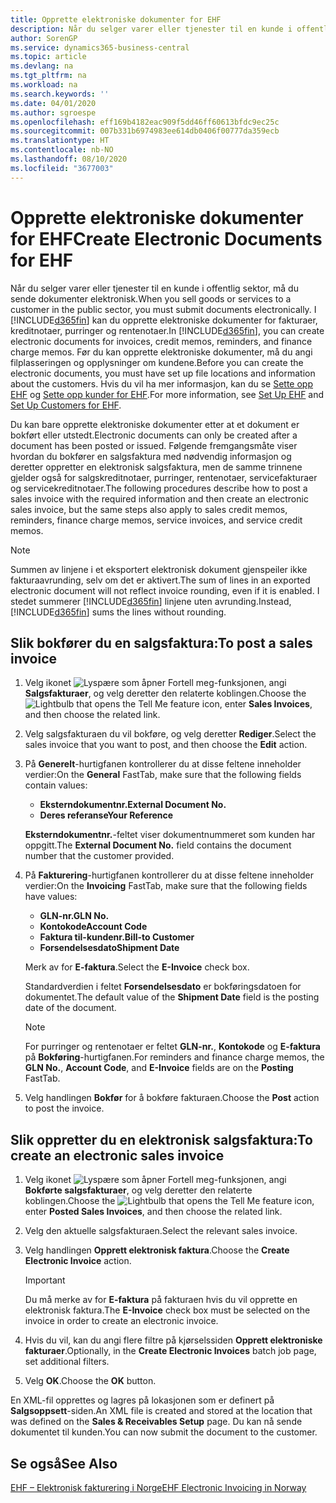 ```yaml
---
title: Opprette elektroniske dokumenter for EHF
description: Når du selger varer eller tjenester til en kunde i offentlig sektor, må du sende dokumenter elektronisk.
author: SorenGP
ms.service: dynamics365-business-central
ms.topic: article
ms.devlang: na
ms.tgt_pltfrm: na
ms.workload: na
ms.search.keywords: ''
ms.date: 04/01/2020
ms.author: sgroespe
ms.openlocfilehash: eff169b4182eac909f5dd46ff60613bfdc9ec25c
ms.sourcegitcommit: 007b331b6974983ee614db0406f00777da359ecb
ms.translationtype: HT
ms.contentlocale: nb-NO
ms.lasthandoff: 08/10/2020
ms.locfileid: "3677003"
---
```

# <a name="create-electronic-documents-for-ehf"></a><span data-ttu-id="47e34-103">Opprette elektroniske dokumenter for EHF</span><span class="sxs-lookup"><span data-stu-id="47e34-103">Create Electronic Documents for EHF</span></span>
<span data-ttu-id="47e34-104">Når du selger varer eller tjenester til en kunde i offentlig sektor, må du sende dokumenter elektronisk.</span><span class="sxs-lookup"><span data-stu-id="47e34-104">When you sell goods or services to a customer in the public sector, you must submit documents electronically.</span></span>  <span data-ttu-id="47e34-105">I [!INCLUDE[d365fin](../../includes/d365fin_md.md)] kan du opprette elektroniske dokumenter for fakturaer, kreditnotaer, purringer og rentenotaer.</span><span class="sxs-lookup"><span data-stu-id="47e34-105">In [!INCLUDE[d365fin](../../includes/d365fin_md.md)], you can create electronic documents for invoices, credit memos, reminders, and finance charge memos.</span></span> <span data-ttu-id="47e34-106">Før du kan opprette elektroniske dokumenter, må du angi filplasseringen og opplysninger om kundene.</span><span class="sxs-lookup"><span data-stu-id="47e34-106">Before you can create the electronic documents, you must have set up file locations and information about the customers.</span></span> <span data-ttu-id="47e34-107">Hvis du vil ha mer informasjon, kan du se [Sette opp EHF](how-to-set-up-ehf.md) og [Sette opp kunder for EHF](how-to-set-up-customers-for-ehf.md).</span><span class="sxs-lookup"><span data-stu-id="47e34-107">For more information, see [Set Up EHF](how-to-set-up-ehf.md) and [Set Up Customers for EHF](how-to-set-up-customers-for-ehf.md).</span></span>

<span data-ttu-id="47e34-108">Du kan bare opprette elektroniske dokumenter etter at et dokument er bokført eller utstedt.</span><span class="sxs-lookup"><span data-stu-id="47e34-108">Electronic documents can only be created after a document has been posted or issued.</span></span> <span data-ttu-id="47e34-109">Følgende fremgangsmåte viser hvordan du bokfører en salgsfaktura med nødvendig informasjon og deretter oppretter en elektronisk salgsfaktura, men de samme trinnene gjelder også for salgskreditnotaer, purringer, rentenotaer, servicefakturaer og servicekreditnotaer.</span><span class="sxs-lookup"><span data-stu-id="47e34-109">The following procedures describe how to post a sales invoice with the required information and then create an electronic sales invoice, but the same steps also apply to sales credit memos, reminders, finance charge memos, service invoices, and service credit memos.</span></span>  

> [!NOTE]  
>  <span data-ttu-id="47e34-110">Summen av linjene i et eksportert elektronisk dokument gjenspeiler ikke fakturaavrunding, selv om det er aktivert.</span><span class="sxs-lookup"><span data-stu-id="47e34-110">The sum of lines in an exported electronic document will not reflect invoice rounding, even if it is enabled.</span></span> <span data-ttu-id="47e34-111">I stedet summerer [!INCLUDE[d365fin](../../includes/d365fin_md.md)] linjene uten avrunding.</span><span class="sxs-lookup"><span data-stu-id="47e34-111">Instead, [!INCLUDE[d365fin](../../includes/d365fin_md.md)] sums the lines without rounding.</span></span>  

## <a name="to-post-a-sales-invoice"></a><span data-ttu-id="47e34-112">Slik bokfører du en salgsfaktura:</span><span class="sxs-lookup"><span data-stu-id="47e34-112">To post a sales invoice</span></span>  

1.  <span data-ttu-id="47e34-113">Velg ikonet ![Lyspære som åpner Fortell meg-funksjonen](../../media/ui-search/search_small.png "Fortell hva du vil gjøre"), angi **Salgsfakturaer**, og velg deretter den relaterte koblingen.</span><span class="sxs-lookup"><span data-stu-id="47e34-113">Choose the ![Lightbulb that opens the Tell Me feature](../../media/ui-search/search_small.png "Tell me what you want to do") icon, enter **Sales Invoices**, and then choose the related link.</span></span>  
2.  <span data-ttu-id="47e34-114">Velg salgsfakturaen du vil bokføre, og velg deretter **Rediger**.</span><span class="sxs-lookup"><span data-stu-id="47e34-114">Select the sales invoice that you want to post, and then choose the **Edit** action.</span></span>  
3.  <span data-ttu-id="47e34-115">På **Generelt**-hurtigfanen kontrollerer du at disse feltene inneholder verdier:</span><span class="sxs-lookup"><span data-stu-id="47e34-115">On the **General** FastTab, make sure that the following fields contain values:</span></span>  

    - <span data-ttu-id="47e34-116">**Eksterndokumentnr.**</span><span class="sxs-lookup"><span data-stu-id="47e34-116">**External Document No.**</span></span>  
    - <span data-ttu-id="47e34-117">**Deres referanse**</span><span class="sxs-lookup"><span data-stu-id="47e34-117">**Your Reference**</span></span>  

    <span data-ttu-id="47e34-118">**Eksterndokumentnr.**-feltet viser dokumentnummeret som kunden har oppgitt.</span><span class="sxs-lookup"><span data-stu-id="47e34-118">The **External Document No.** field contains the document number that the customer provided.</span></span>  

4.  <span data-ttu-id="47e34-119">På **Fakturering**-hurtigfanen kontrollerer du at disse feltene inneholder verdier:</span><span class="sxs-lookup"><span data-stu-id="47e34-119">On the **Invoicing** FastTab, make sure that the following fields have values:</span></span>  

    - <span data-ttu-id="47e34-120">**GLN-nr.**</span><span class="sxs-lookup"><span data-stu-id="47e34-120">**GLN No.**</span></span>  
    - <span data-ttu-id="47e34-121">**Kontokode**</span><span class="sxs-lookup"><span data-stu-id="47e34-121">**Account Code**</span></span>  
    - <span data-ttu-id="47e34-122">**Faktura til-kundenr.**</span><span class="sxs-lookup"><span data-stu-id="47e34-122">**Bill-to Customer**</span></span>  
    - <span data-ttu-id="47e34-123">**Forsendelsesdato**</span><span class="sxs-lookup"><span data-stu-id="47e34-123">**Shipment Date**</span></span>  

    <span data-ttu-id="47e34-124">Merk av for **E-faktura**.</span><span class="sxs-lookup"><span data-stu-id="47e34-124">Select the **E-Invoice** check box.</span></span>  

    <span data-ttu-id="47e34-125">Standardverdien i feltet **Forsendelsesdato** er bokføringsdatoen for dokumentet.</span><span class="sxs-lookup"><span data-stu-id="47e34-125">The default value of the **Shipment Date** field is the posting date of the document.</span></span>  

    > [!NOTE]  
    >  <span data-ttu-id="47e34-126">For purringer og rentenotaer er feltet **GLN-nr.**, **Kontokode** og **E-faktura** på **Bokføring**-hurtigfanen.</span><span class="sxs-lookup"><span data-stu-id="47e34-126">For reminders and finance charge memos, the **GLN No.**, **Account Code**, and **E-Invoice** fields are on the **Posting** FastTab.</span></span>  

5.  <span data-ttu-id="47e34-127">Velg handlingen **Bokfør** for å bokføre fakturaen.</span><span class="sxs-lookup"><span data-stu-id="47e34-127">Choose the **Post** action to post the invoice.</span></span>  

## <a name="to-create-an-electronic-sales-invoice"></a><span data-ttu-id="47e34-128">Slik oppretter du en elektronisk salgsfaktura:</span><span class="sxs-lookup"><span data-stu-id="47e34-128">To create an electronic sales invoice</span></span>  

1.  <span data-ttu-id="47e34-129">Velg ikonet ![Lyspære som åpner Fortell meg-funksjonen](../../media/ui-search/search_small.png "Fortell hva du vil gjøre"), angi **Bokførte salgsfakturaer**, og velg deretter den relaterte koblingen.</span><span class="sxs-lookup"><span data-stu-id="47e34-129">Choose the ![Lightbulb that opens the Tell Me feature](../../media/ui-search/search_small.png "Tell me what you want to do") icon, enter **Posted Sales Invoices**, and then choose the related link.</span></span>  
2.  <span data-ttu-id="47e34-130">Velg den aktuelle salgsfakturaen.</span><span class="sxs-lookup"><span data-stu-id="47e34-130">Select the relevant sales invoice.</span></span>  
3.  <span data-ttu-id="47e34-131">Velg handlingen **Opprett elektronisk faktura**.</span><span class="sxs-lookup"><span data-stu-id="47e34-131">Choose the **Create Electronic Invoice** action.</span></span>  

    > [!IMPORTANT]  
    >  <span data-ttu-id="47e34-132">Du må merke av for **E-faktura** på fakturaen hvis du vil opprette en elektronisk faktura.</span><span class="sxs-lookup"><span data-stu-id="47e34-132">The **E-Invoice** check box must be selected on the invoice in order to create an electronic invoice.</span></span>  

4.  <span data-ttu-id="47e34-133">Hvis du vil, kan du angi flere filtre på kjørselssiden **Opprett elektroniske fakturaer**.</span><span class="sxs-lookup"><span data-stu-id="47e34-133">Optionally, in the **Create Electronic Invoices** batch job page, set additional filters.</span></span>  
5.  <span data-ttu-id="47e34-134">Velg **OK**.</span><span class="sxs-lookup"><span data-stu-id="47e34-134">Choose the **OK** button.</span></span>  

<span data-ttu-id="47e34-135">En XML-fil opprettes og lagres på lokasjonen som er definert på **Salgsoppsett**-siden.</span><span class="sxs-lookup"><span data-stu-id="47e34-135">An XML file is created and stored at the location that was defined on the **Sales & Receivables Setup** page.</span></span> <span data-ttu-id="47e34-136">Du kan nå sende dokumentet til kunden.</span><span class="sxs-lookup"><span data-stu-id="47e34-136">You can now submit the document to the customer.</span></span>  

## <a name="see-also"></a><span data-ttu-id="47e34-137">Se også</span><span class="sxs-lookup"><span data-stu-id="47e34-137">See Also</span></span>  
 [<span data-ttu-id="47e34-138">EHF – Elektronisk fakturering i Norge</span><span class="sxs-lookup"><span data-stu-id="47e34-138">EHF Electronic Invoicing in Norway</span></span>](ehf-electronic-invoicing-in-norway.md)
